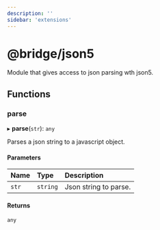 ```yaml
---
description: ''
sidebar: 'extensions'
---
```


# @bridge/json5

Module that gives access to json parsing wth json5.

## Functions

### parse

▸ **parse**(`str`): `any`

Parses a json string to a javascript object.

#### Parameters

| Name  | Type     | Description           |
| :---- | :------- | :-------------------- |
| `str` | `string` | Json string to parse. |

#### Returns

`any`

